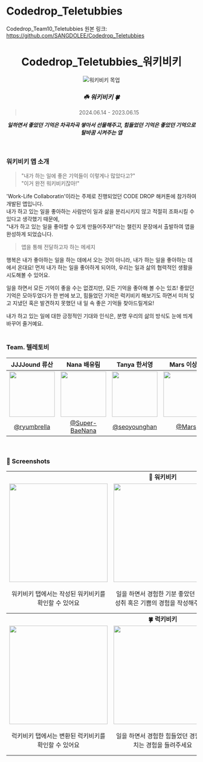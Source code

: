# Codedrop_Teletubbies
Codedrop_Team10_Teletubbies
원본 링크: https://github.com/SANGDOLEE/Codedrop_Teletubbies



<div align="center">

# Codedrop_Teletubbies_워키비키
![워키비키 목업](https://github.com/SANGDOLEE/Codedrop_Teletubbies/assets/167423022/36a47fe3-8304-44e6-9a0f-ef2ac018bda3)


### _**☘️ 워키비키 🍀**_
> 2024.06.14 - 2023.06.15</br>

 _**일하면서 좋았던 기억은 차곡차곡 쌓아서 선물해주고, 힘들었던 기억은 좋았던 기억으로 탈바꿈 시켜주는 앱**_ 
 </div>
 </br>

 ### 워키비키 앱 소개

> "내가 하는 일에 좋은 기억들이 이렇게나 많았다고?"</br>"이거 완전 워키비키잖아!"

'Work-Life Collaboratin'이라는 주제로 진행되었던 CODE DROP 해커톤에 참가하여 개발된 앱입니다.</br>
내가 하고 있는 일을 좋아하는 사람만이 일과 삶을 분리시키지 않고 적절히 조화시킬 수 있다고 생각했기 때문에,</br>
"내가 하고 있는 일을 좋아할 수 있게 만들어주자!"라는 챌린지 문장에서 출발하여 앱을 완성하게 되었습니다.
</br>

> 앱을 통해 전달하고자 하는 메세지

행복은 내가 좋아하는 일을 하는 데에서 오는 것이 아니라, 내가 하는 일을 좋아하는 데에서 온대요!
먼저 내가 하는 일을 좋아하게 되어야, 우리는 일과 삶의 협력적인 생활을 시도해볼 수 있어요.

일을 하면서 모든 기억이 좋을 수는 없겠지만, 모든 기억을 좋아해 볼 수는 있죠!
좋았던 기억은 모아두었다가 한 번에 보고, 힘들었던 기억은 럭키비키 해보기도 하면서
미처 잊고 지냈던 혹은 발견하지 못했던 내 일 속 좋은 기억들 찾아드릴게요!

내가 하고 있는 일에 대한 긍정적인 기대와 인식은, 분명 우리의 삶의 방식도 눈에 띄게 바꾸어 줄거예요.
<br>
<br>
### Team. 텔레토비
| JJJJound 류산 | Nana 배유림 | Tanya 한서영 | Mars 이상도 |
|:-:|:-:|:-:|:-:|
|<img src="https://avatars.githubusercontent.com/u/167423022?v=4" width=120>|<img src="https://avatars.githubusercontent.com/u/127951426?v=4" width=120>|<img src="https://avatars.githubusercontent.com/u/63441374?v=4" width=120>|<img src="https://avatars.githubusercontent.com/u/108053426?v=4" width=120>|
|[@ryumbrella](https://github.com/ryumbrella)|[@Super-BaeNana](https://github.com/Super-BaeNana)|[@seoyounghan](https://github.com/seoyounghan)|[@Mars](https://github.com/SANGDOLEE)|

<br/>

### 📱 Screenshots
<table>
  <tbody>
    <tr>
      <td colspan="3" align="center"><b>🌱 워키비키</b></td>
    </tr>
    <tr>
      <td align="center"><img src="https://github.com/SANGDOLEE/Codedrop_Teletubbies/assets/167423022/5349621c-a59b-4faf-8c39-f78b41a5305b" width="260px;" alt=""/></td>
      <td align="center"><img src="https://github.com/SANGDOLEE/Codedrop_Teletubbies/assets/167423022/2db87746-324f-4dbf-b6db-3f79cb728b08" width="260px;" alt=""/></td>
      <td align="center"><img src="https://github.com/SANGDOLEE/Codedrop_Teletubbies/assets/167423022/917c6ce2-f4f5-4158-8d34-954046624fcf" width="260px;" alt=""/></td>
    </tr>
    <tr>
      <td align="center">워키비키 탭에서는 작성된 워키비키를 확인할 수 있어요</td>
      <td align="center">일을 하면서 경험한 기분 좋았던 경험, 성취 혹은 기쁨의 경험을 작성해주세요</td>
      <td align="center">처음에는 입력된 정보가 잠겨있지만, 매 단계마다 특정 개수를 달성하면 내용을 확인할 수 있답니다!</td>
    </tr>
  </tbody>
    <tbody>
    <tr>
      <td colspan="3" align="center"><b>🍀 럭키비키</b></td>
    </tr>
    <tr>
      <td align="center"><img src="https://github.com/SANGDOLEE/Codedrop_Teletubbies/assets/167423022/8da5f68d-44b9-43b3-8e00-84602ce3bb09" width="260px;" alt=""/></td>
      <td align="center"><img src="https://github.com/SANGDOLEE/Codedrop_Teletubbies/assets/167423022/fbfbdf81-0d10-409f-aaea-89683ecbeafb" width="260px;" alt=""/></td>
      <td align="center"><img src="https://github.com/SANGDOLEE/Codedrop_Teletubbies/assets/167423022/f1476ec6-38c3-42cd-926b-7cddb2a5b1b5" width="260px;" alt=""/></td>
    </tr>
    <tr>
      <td align="center">럭키비키 탭에서는 변환된 럭키비키를 확인할 수 있어요</td>
      <td align="center">일을 하면서 경험한 힘들었던 경험, 지치는 경험을 들려주세요</td>
      <td align="center">힘든 기억도 럭키비키를 거치면 원영적 사고 회로를 거쳐 기분 좋은 경험으로 탈바꿈한답니다!</td>
    </tr>
  </tbody>
</table>

<br/>


